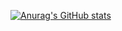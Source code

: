 [![Anurag's GitHub stats](https://github-readme-stats.vercel.app/api?username=brennoharten)](https://github.com/anuraghazra/github-readme-stats)
